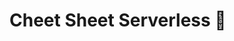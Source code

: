# Cheet Sheet Serverless :memo:

 
<!--stackedit_data:
eyJoaXN0b3J5IjpbLTE1MjMyMzQ4MzcsNDkzMzk2NTQ1LC0yMD
g4NzQ2NjEyXX0=
-->